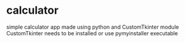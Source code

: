 # calculator
simple calculator app made using python and CustomTkinter module
CustomTkinter needs to be installed 
or use pymyinstaller executable
